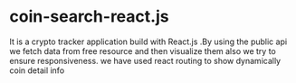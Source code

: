 # coin-search-react.js
It is a crypto tracker application build with React.js .By using the public api we fetch data from free resource and then visualize them also we try to ensure responsiveness. we have used react routing to show dynamically coin detail info
